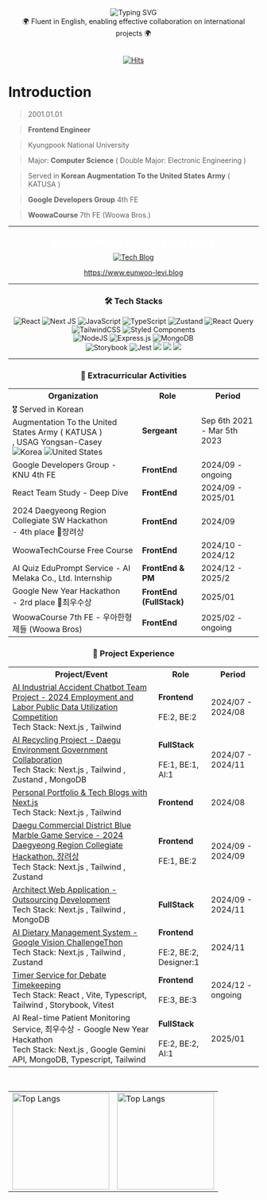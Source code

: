 <div align="center">
  <img src="https://readme-typing-svg.demolab.com?font=Fira+Code&size=25&duration=3000&pause=1000&color=1E95D2&repeat=false&random=false&width=480&lines=함께 일하고 싶은 FrontEnd Engineer" alt="Typing SVG" />
  <br/>
<div>🌍 Fluent in English, enabling effective collaboration on international projects 🌍 </div>  <br/>
  
[![Hits](https://hits.seeyoufarm.com/api/count/incr/badge.svg?url=https%3A%2F%2Fgithub.com%2Feunwoo-levi&count_bg=%23000000&title_bg=%23555555&icon=react.svg&icon_color=%2362B5DF&title=visit&edge_flat=false)](https://hits.seeyoufarm.com)
</div>

# Introduction

> 2001.01.01

> **Frontend Engineer**

> Kyungpook National University

> Major: **Computer Science** ( Double Major: Electronic Engineering )

> Served in **Korean Augmentation To the United States Army** ( KATUSA )

> **Google Developers Group** 4th FE

> **WoowaCourse** 7th FE (Woowa Bros.)

***

<div align="center">
  <h3 style="color: white; margin-bottom: 10px;">🚀 Personal Next.js Portfolio & Tech Blog 🚀</h3>
  <a href="https://www.eunwoo-levi.blog" target="_blank">
    <img src="https://img.shields.io/badge/PORTFOLIO & Tech%20Blog-20232A?style=for-the-badge&logo=nextdotjs&logoColor=white" alt="Tech Blog" />
  </a>

  <br/>
  
  <a href="https://www.eunwoo-levi.blog">https://www.eunwoo-levi.blog</a>

</div>

***

<div align="center">
<h3>🛠️ Tech Stacks </h3>
  <p>
    <img src="https://img.shields.io/badge/react-%2320232a.svg?style=for-the-badge&logo=react&logoColor=%2361DAFB" alt="React" />
    <img src="https://img.shields.io/badge/Next-black?style=for-the-badge&logo=next.js&logoColor=white" alt="Next JS" />
    <img src="https://img.shields.io/badge/javascript-%23323330.svg?style=for-the-badge&logo=javascript&logoColor=%23F7DF1E" alt="JavaScript" />
    <img src="https://img.shields.io/badge/typescript-%23007ACC.svg?style=for-the-badge&logo=typescript&logoColor=white" alt="TypeScript" />
    <img src="https://img.shields.io/badge/zustand-%2320232a.svg?style=for-the-badge&logo=react&logoColor=%2361DAFB" alt="Zustand" /> 
    <img src="https://img.shields.io/badge/-React%20Query-FF4154?style=for-the-badge&logo=react%20query&logoColor=white" alt="React Query" /> <br/>
    <img src="https://img.shields.io/badge/tailwindcss-%2338B2AC.svg?style=for-the-badge&logo=tailwind-css&logoColor=white" alt="TailwindCSS" />
    <img src="https://img.shields.io/badge/styled--components-DB7093?style=for-the-badge&logo=styled-components&logoColor=white" alt="Styled Components" />  <br/>
    <img src="https://img.shields.io/badge/node.js-6DA55F?style=for-the-badge&logo=node.js&logoColor=white" alt="NodeJS" />
    <img src="https://img.shields.io/badge/express.js-%23404d59.svg?style=for-the-badge&logo=express&logoColor=%2361DAFB" alt="Express.js" />
    <img src="https://img.shields.io/badge/MongoDB-%234ea94b.svg?style=for-the-badge&logo=mongodb&logoColor=white" alt="MongoDB" /> <br/>
    <img src="https://img.shields.io/badge/-Storybook-FF4785?style=for-the-badge&logo=storybook&logoColor=white" alt="Storybook" />
    <img src="https://img.shields.io/badge/-jest-%23C21325?style=for-the-badge&logo=jest&logoColor=white" alt="Jest" />
    <img src="https://img.shields.io/badge/github%20actions-%232671E5.svg?style=for-the-badge&logo=githubactions&logoColor=white alt="GitHub Actions" />
    <img src="https://img.shields.io/badge/Amazon%20S3-FF9900?style=for-the-badge&logo=amazons3&logoColor=white alt="Amazon S3" />
    <img src="https://img.shields.io/badge/CloudFront-FF9900?style=for-the-badge&logo=amazons3&logoColor=white alt="CloudFront" />
</p>
</div>

***

<div align="center">
  <h3>🌟 Extracurricular Activities</h3>
  <table>
    <tr>
      <th>Organization</th>
      <th>Role</th>
      <th>Period</th>
    </tr>
    <tr>
      <td>🎖️  Served in Korean Augmentation To the United States Army ( KATUSA )<br>
      , USAG Yongsan-Casey  &nbsp 
      <img src="https://raw.githubusercontent.com/stevenrskelton/flag-icon/master/png/16/country-4x3/kr.png" alt="Korea" title="Korea"> 
      <img src="https://raw.githubusercontent.com/stevenrskelton/flag-icon/master/png/16/country-4x3/us.png" alt="United States" title="United States">
      </td>
      <td><strong>Sergeant</strong></td>
      <td>Sep 6th 2021 - Mar 5th 2023</td>
    </tr>
    <tr>
      <td>Google Developers Group - KNU 4th FE</td>
      <td><strong>FrontEnd</strong></td>
      <td>2024/09 - ongoing</td>
    </tr>
    <tr>
      <td>React Team Study - Deep Dive</td>
      <td><strong>FrontEnd</strong></td>
      <td>2024/09 - 2025/01</td>
    </tr>
    <tr>
      <td> 2024 Daegyeong Region Collegiate SW Hackathon <br/> - 4th place 🥉장려상</td>
      <td><strong>FrontEnd</strong></td>
      <td>2024/09</td>
    </tr>
    <tr>
      <td>WoowaTechCourse Free Course</td>
      <td><strong>FrontEnd</strong></td>
      <td>2024/10 - 2024/12</td>
    </tr>
    <tr>
      <td>AI Quiz EduPrompt Service - AI Melaka Co., Ltd. Internship</td>
      <td><strong>FrontEnd & PM</strong></td>
      <td>2024/12 - 2025/2</td>
    </tr>
        </tr>
    <tr>
      <td> Google New Year Hackathon <br/> - 2rd place 🥈최우수상</td>
      <td><strong>FrontEnd (FullStack) </strong></td>
      <td>2025/01 </td>
    </tr>
    <tr>
      <td> WoowaCourse 7th FE - 우아한형제들 (Woowa Bros)</td>
      <td><strong>FrontEnd</strong></td>
      <td>2025/02 - ongoing</td>

  </table>

  

  
  <h3>💼 Project Experience</h3>
  <table>
    <tr>
      <th>Project/Event</th>
      <th>Role</th>
      <th>Period</th>
    </tr>
    <tr>
      <td><a href="https://github.com/Injury-law-assist" target="_blank">AI Industrial Accident Chatbot Team Project - 2024 Employment and Labor Public Data Utilization Competition</a> <br/> Tech Stack: Next.js , Tailwind</td>
      <td><strong>Frontend</strong> <br/><br/>  FE:2, BE:2</td>
      <td>2024/07 - 2024/08</td>
    </tr>
    <tr>
      <td><a href="https://ecobuddy.life" target="_blank">AI Recycling Project - Daegu Environment Government Collaboration </a> <br/> Tech Stack: Next.js , Tailwind , Zustand , MongoDB </td>
      <td><strong>FullStack</strong> <br/><br/>  FE:1, BE:1, AI:1</td>
      <td>2024/07 - 2024/11</td>
    </tr>
    <tr>
      <td><a href="https://eunwoo-levi.blog" target="_blank">Personal Portfolio & Tech Blogs with Next.js</a> <br/> Tech Stack: Next.js , Tailwind</td>
      <td><strong>Frontend</strong></td>
      <td>2024/08</td>
    </tr>
    <tr>
      <td><a href="https://github.com/commercial-game-service/Frontend" target="_blank">Daegu Commercial District Blue Marble Game Service - 2024 Daegyeong Region Collegiate Hackathon, 장려상</a> <br/> Tech Stack: Next.js , Tailwind , Zustand </td>
      <td><strong>Frontend</strong>  <br/><br/>   FE:1, BE:2 </td>
      <td>2024/09 - 2024/09</td>
    </tr>
    <tr>
      <td><a href="https://github.com/eunwoo-levi/architect-web" target="_blank">Architect Web Application - Outsourcing Development</a> <br/> Tech Stack: Next.js , Tailwind , MongoDB </td>
      <td><strong>FullStack</strong></td>
      <td>2024/09 - 2024/11</td>
    </tr>
    <tr>
      <td><a href="https://github.com/AI-Food-Analysis-Google-Challengethon" target="_blank">AI Dietary Management System - Google Vision ChallengeThon</a> <br/> Tech Stack: Next.js , Tailwind , Zustand         </td>
      <td><strong>Frontend</strong> <br/><br/>  FE:2, BE:2,<br/>Designer:1</td>
      <td>2024/11 </td>
    </tr>
    <tr>
      <td><a href="https://github.com/debate-timer/debate-timer-fe" target="_blank">Timer Service for Debate Timekeeping </a><br/> Tech Stack: React , Vite, Typescript, Tailwind , Storybook, Vitest </td>
      <td><strong>Frontend</strong> <br/><br/>  FE:3, BE:3 </td>
      <td>2024/12 - ongoing </td>
    </tr>
    <tr>
      <td>AI Real-time Patient Monitoring Service, 최우수상 - Google New Year Hackathon </a><br/> Tech Stack: Next.js , Google Gemini API, MongoDB, Typescript, Tailwind </td>
      <td><strong>FullStack</strong> <br/><br/>  FE:2, BE:2, AI:1 </td>
      <td>2025/01 </td>
    </tr>
  </table>
</div>
<br/>

<div align="center">
  <table>
    <tr>
      <td>
        <img src="https://github-readme-stats.vercel.app/api/top-langs/?username=eunwoo-levi&langs_count=10&layout=compact&theme=dark" alt="Top Langs" height="195">
      </td>
      <td>
        <img src="https://github-readme-stats.vercel.app/api?username=eunwoo-levi&show_icons=true&theme=radical" alt="Top Langs" height="195">
      </td>
    </tr>
  </table>
</div>
